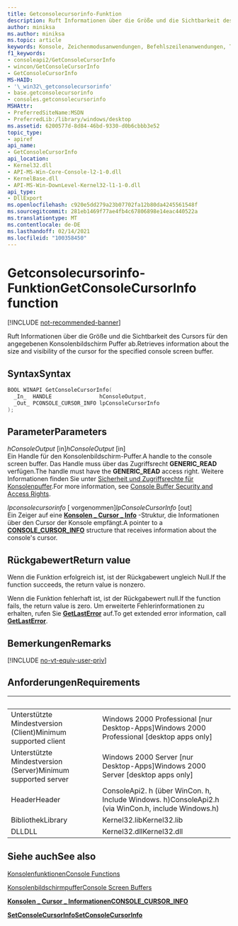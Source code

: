 ```yaml
---
title: Getconsolecursorinfo-Funktion
description: Ruft Informationen über die Größe und die Sichtbarkeit des Cursors für den angegebenen Konsolenbildschirm Puffer ab.
author: miniksa
ms.author: miniksa
ms.topic: article
keywords: Konsole, Zeichenmodusanwendungen, Befehlszeilenanwendungen, Terminalanwendungen, Konsolen-API
f1_keywords:
- consoleapi2/GetConsoleCursorInfo
- wincon/GetConsoleCursorInfo
- GetConsoleCursorInfo
MS-HAID:
- '\_win32\_getconsolecursorinfo'
- base.getconsolecursorinfo
- consoles.getconsolecursorinfo
MSHAttr:
- PreferredSiteName:MSDN
- PreferredLib:/library/windows/desktop
ms.assetid: 6200577d-8d84-46bd-9330-d0b6cbbb3e52
topic_type:
- apiref
api_name:
- GetConsoleCursorInfo
api_location:
- Kernel32.dll
- API-MS-Win-Core-Console-l2-1-0.dll
- KernelBase.dll
- API-MS-Win-DownLevel-Kernel32-l1-1-0.dll
api_type:
- DllExport
ms.openlocfilehash: c920e5dd279a23b07702fa12b80da4245561548f
ms.sourcegitcommit: 281eb1469f77ae4fb4c67806898e14eac440522a
ms.translationtype: MT
ms.contentlocale: de-DE
ms.lasthandoff: 02/14/2021
ms.locfileid: "100358450"
---
```

# <a name="getconsolecursorinfo-function"></a><span data-ttu-id="d7bfd-104">Getconsolecursorinfo-Funktion</span><span class="sxs-lookup"><span data-stu-id="d7bfd-104">GetConsoleCursorInfo function</span></span>

[!INCLUDE [not-recommended-banner](./includes/not-recommended-banner.md)]

<span data-ttu-id="d7bfd-105">Ruft Informationen über die Größe und die Sichtbarkeit des Cursors für den angegebenen Konsolenbildschirm Puffer ab.</span><span class="sxs-lookup"><span data-stu-id="d7bfd-105">Retrieves information about the size and visibility of the cursor for the specified console screen buffer.</span></span>

## <a name="syntax"></a><span data-ttu-id="d7bfd-106">Syntax</span><span class="sxs-lookup"><span data-stu-id="d7bfd-106">Syntax</span></span>

```C
BOOL WINAPI GetConsoleCursorInfo(
  _In_  HANDLE               hConsoleOutput,
  _Out_ PCONSOLE_CURSOR_INFO lpConsoleCursorInfo
);
```

## <a name="parameters"></a><span data-ttu-id="d7bfd-107">Parameter</span><span class="sxs-lookup"><span data-stu-id="d7bfd-107">Parameters</span></span>

<span data-ttu-id="d7bfd-108">*hConsoleOutput* \[in\]</span><span class="sxs-lookup"><span data-stu-id="d7bfd-108">*hConsoleOutput* \[in\]</span></span>  
<span data-ttu-id="d7bfd-109">Ein Handle für den Konsolenbildschirm-Puffer.</span><span class="sxs-lookup"><span data-stu-id="d7bfd-109">A handle to the console screen buffer.</span></span> <span data-ttu-id="d7bfd-110">Das Handle muss über das Zugriffsrecht **GENERIC\_READ** verfügen.</span><span class="sxs-lookup"><span data-stu-id="d7bfd-110">The handle must have the **GENERIC\_READ** access right.</span></span> <span data-ttu-id="d7bfd-111">Weitere Informationen finden Sie unter [Sicherheit und Zugriffsrechte für Konsolenpuffer](console-buffer-security-and-access-rights.md).</span><span class="sxs-lookup"><span data-stu-id="d7bfd-111">For more information, see [Console Buffer Security and Access Rights](console-buffer-security-and-access-rights.md).</span></span>

<span data-ttu-id="d7bfd-112">*lpconsolecursorinfo* \[ vorgenommen\]</span><span class="sxs-lookup"><span data-stu-id="d7bfd-112">*lpConsoleCursorInfo* \[out\]</span></span>  
<span data-ttu-id="d7bfd-113">Ein Zeiger auf eine [**Konsolen \_ Cursor \_ Info**](console-cursor-info-str.md) -Struktur, die Informationen über den Cursor der Konsole empfängt.</span><span class="sxs-lookup"><span data-stu-id="d7bfd-113">A pointer to a [**CONSOLE\_CURSOR\_INFO**](console-cursor-info-str.md) structure that receives information about the console's cursor.</span></span>

## <a name="return-value"></a><span data-ttu-id="d7bfd-114">Rückgabewert</span><span class="sxs-lookup"><span data-stu-id="d7bfd-114">Return value</span></span>

<span data-ttu-id="d7bfd-115">Wenn die Funktion erfolgreich ist, ist der Rückgabewert ungleich Null.</span><span class="sxs-lookup"><span data-stu-id="d7bfd-115">If the function succeeds, the return value is nonzero.</span></span>

<span data-ttu-id="d7bfd-116">Wenn die Funktion fehlerhaft ist, ist der Rückgabewert null.</span><span class="sxs-lookup"><span data-stu-id="d7bfd-116">If the function fails, the return value is zero.</span></span> <span data-ttu-id="d7bfd-117">Um erweiterte Fehlerinformationen zu erhalten, rufen Sie [**GetLastError**](/windows/win32/api/errhandlingapi/nf-errhandlingapi-getlasterror) auf.</span><span class="sxs-lookup"><span data-stu-id="d7bfd-117">To get extended error information, call [**GetLastError**](/windows/win32/api/errhandlingapi/nf-errhandlingapi-getlasterror).</span></span>

## <a name="remarks"></a><span data-ttu-id="d7bfd-118">Bemerkungen</span><span class="sxs-lookup"><span data-stu-id="d7bfd-118">Remarks</span></span>

[!INCLUDE [no-vt-equiv-user-priv](./includes/no-vt-equiv-user-priv.md)]

## <a name="requirements"></a><span data-ttu-id="d7bfd-119">Anforderungen</span><span class="sxs-lookup"><span data-stu-id="d7bfd-119">Requirements</span></span>

| &nbsp; | &nbsp; |
|-|-|
| <span data-ttu-id="d7bfd-120">Unterstützte Mindestversion (Client)</span><span class="sxs-lookup"><span data-stu-id="d7bfd-120">Minimum supported client</span></span> | <span data-ttu-id="d7bfd-121">Windows 2000 Professional \[nur Desktop-Apps\]</span><span class="sxs-lookup"><span data-stu-id="d7bfd-121">Windows 2000 Professional \[desktop apps only\]</span></span> |
| <span data-ttu-id="d7bfd-122">Unterstützte Mindestversion (Server)</span><span class="sxs-lookup"><span data-stu-id="d7bfd-122">Minimum supported server</span></span> | <span data-ttu-id="d7bfd-123">Windows 2000 Server \[nur Desktop-Apps\]</span><span class="sxs-lookup"><span data-stu-id="d7bfd-123">Windows 2000 Server \[desktop apps only\]</span></span> |
| <span data-ttu-id="d7bfd-124">Header</span><span class="sxs-lookup"><span data-stu-id="d7bfd-124">Header</span></span> | <span data-ttu-id="d7bfd-125">ConsoleApi2. h (über WinCon. h, Include Windows. h)</span><span class="sxs-lookup"><span data-stu-id="d7bfd-125">ConsoleApi2.h (via WinCon.h, include Windows.h)</span></span> |
| <span data-ttu-id="d7bfd-126">Bibliothek</span><span class="sxs-lookup"><span data-stu-id="d7bfd-126">Library</span></span> | <span data-ttu-id="d7bfd-127">Kernel32.lib</span><span class="sxs-lookup"><span data-stu-id="d7bfd-127">Kernel32.lib</span></span> |
| <span data-ttu-id="d7bfd-128">DLL</span><span class="sxs-lookup"><span data-stu-id="d7bfd-128">DLL</span></span> | <span data-ttu-id="d7bfd-129">Kernel32.dll</span><span class="sxs-lookup"><span data-stu-id="d7bfd-129">Kernel32.dll</span></span> |

## <a name="see-also"></a><span data-ttu-id="d7bfd-130">Siehe auch</span><span class="sxs-lookup"><span data-stu-id="d7bfd-130">See also</span></span>

[<span data-ttu-id="d7bfd-131">Konsolenfunktionen</span><span class="sxs-lookup"><span data-stu-id="d7bfd-131">Console Functions</span></span>](console-functions.md)

[<span data-ttu-id="d7bfd-132">Konsolenbildschirmpuffer</span><span class="sxs-lookup"><span data-stu-id="d7bfd-132">Console Screen Buffers</span></span>](console-screen-buffers.md)

[<span data-ttu-id="d7bfd-133">**Konsolen \_ Cursor \_ Informationen**</span><span class="sxs-lookup"><span data-stu-id="d7bfd-133">**CONSOLE\_CURSOR\_INFO**</span></span>](console-cursor-info-str.md)

[<span data-ttu-id="d7bfd-134">**SetConsoleCursorInfo**</span><span class="sxs-lookup"><span data-stu-id="d7bfd-134">**SetConsoleCursorInfo**</span></span>](setconsolecursorinfo.md)